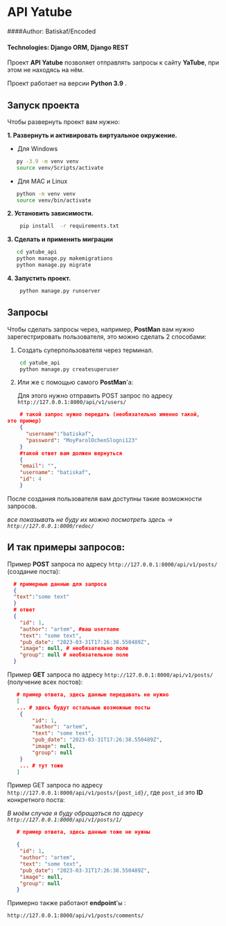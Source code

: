 # API Yatube
####Author: Batiskaf/Encoded
#### Technologies: Django ORM, Django REST

Проект **API Yatube** позволяет отправлять запросы к сайту **YaTube**,
при этом не находясь  на нём.

Проект работает на версии __Python 3.9__ .

## Запуск проекта

Чтобы развернуть проект вам нужно:

**1. Развернуть и активировать виртуальное окружение.**


   - Для Windows
   ```bash
      py -3.9 -m venv venv
      source venv/Scripts/activate
   ```
   - Для MAC и Linux
   ```bash
      python -m venv venv 
      source venv/bin/activate
   ```
**2. Установить зависимости.**
````bash
    pip install  -r requirements.txt
````
**3. Сделать и применить миграции**
   ```bash
      cd yatube_api
      python manage.py makemigrations
      python manage.py migrate
   ```
**4. Запустить проект.**
```bash
    python manage.py runserver
```

## Запросы

Чтобы сделать запросы через, например, **PostMan**
вам нужно зарегестрировать пользователя, 
это можно сделать 2 способами:
1. Создать суперпользователя через терминал.
```bash
    cd yatube_api    
    python manage.py createsuperuser
```
2. Или же с помощью самого **PostMan**'a:

    Для этого нужно отправить POST запрос по адресу `http://127.0.0.1:8000/api/v1/users/`
```json
    # такой запрос нужно передать (необязательно именно такой,
это пример)
    {
      "username":"batiskaf",
      "password": "MoyParolOchenSlogni123"
    }
    #такой ответ вам должен вернуться
    {
    "email": "",
    "username": "batiskaf",
    "id": 4
    }
```
После создания пользователя вам доступны такие возможности
запросов. 

_все показывать не буду их можно посмотреть здесь -> `http://127.0.0.1:8000/redoc/`_

## И так примеры запросов:
Пример __POST__ запроса по адресу `http://127.0.0.1:8000/api/v1/posts/` (создание поста):
```json
  # примерные данные для запроса
  {
  "text":"some text"
  }
  # ответ
  {
    "id": 1,
    "author": "artem", #ваш username
    "text": "some text",
    "pub_date": "2023-03-31T17:26:38.550489Z",
    "image": null, # необязательно поле
    "group": null # необязательное поле
  }
```

Пример __GET__ запроса по адресу `http://127.0.0.1:8000/api/v1/posts/` (получение всех постов):

```json
   # пример ответа, здесь данные передавать не нужно
   [
   ... # здесь будут остальные возможные посты
    {
        "id": 1,
        "author": "artem",
        "text": "some text",
        "pub_date": "2023-03-31T17:26:38.550489Z",
        "image": null,
        "group": null
    }
    ... # тут тоже
   ]
```
Пример GET запроса по адресу `http://127.0.0.1:8000/api/v1/posts/{post_id}/`, где `post_id` это __ID__ конкретного поста:

_В моём случае я буду обращаться по адресу `http://127.0.0.1:8000/api/v1/posts/1/`_
```json
   # пример ответа, здесь данные тоже не нужны

   {
    "id": 1,
    "author": "artem",
    "text": "some text",
    "pub_date": "2023-03-31T17:26:38.550489Z",
    "image": null,
    "group": null
   }
```
Примерно также работают **endpoint**'ы :

`http://127.0.0.1:8000/api/v1/posts/comments/`